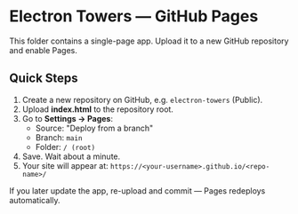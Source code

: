 # Electron Towers — GitHub Pages

This folder contains a single-page app. Upload it to a new GitHub repository and enable Pages.

## Quick Steps

1) Create a new repository on GitHub, e.g. `electron-towers` (Public).
2) Upload **index.html** to the repository root.
3) Go to **Settings → Pages**:
   - Source: "Deploy from a branch"
   - Branch: `main`
   - Folder: `/ (root)`
4) Save. Wait about a minute.
5) Your site will appear at: `https://<your-username>.github.io/<repo-name>/`

If you later update the app, re-upload and commit — Pages redeploys automatically.
